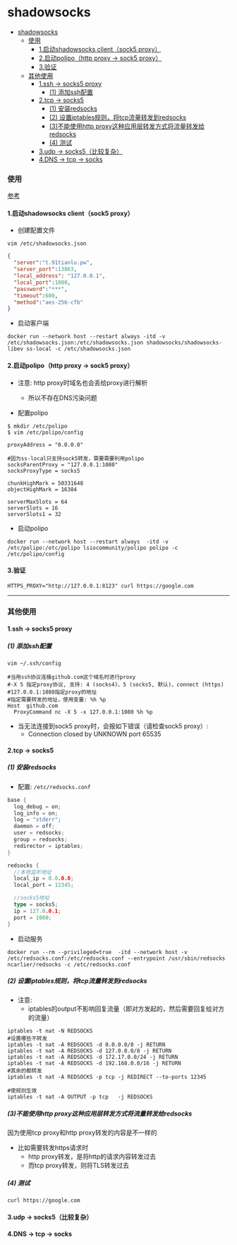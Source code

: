 # shadowsocks

<!-- @import "[TOC]" {cmd="toc" depthFrom=1 depthTo=6 orderedList=false} -->
<!-- code_chunk_output -->

- [shadowsocks](#shadowsocks)
    - [使用](#使用)
      - [1.启动shadowsocks client（sock5 proxy）](#1启动shadowsocks-clientsock5-proxy)
      - [2.启动polipo（http proxy -> sock5 proxy）](#2启动polipohttp-proxy---sock5-proxy)
      - [3.验证](#3验证)
    - [其他使用](#其他使用)
      - [1.ssh -> socks5 proxy](#1ssh---socks5-proxy)
        - [(1) 添加ssh配置](#1-添加ssh配置)
      - [2.tcp -> socks5](#2tcp---socks5)
        - [(1) 安装redsocks](#1-安装redsocks)
        - [(2) 设置iptables规则，将tcp流量转发到redsocks](#2-设置iptables规则将tcp流量转发到redsocks)
        - [(3)不能使用http proxy这种应用层转发方式将流量转发给redsocks](#3不能使用http-proxy这种应用层转发方式将流量转发给redsocks)
        - [(4) 测试](#4-测试)
      - [3.udp -> socks5（比较复杂）](#3udp---socks5比较复杂)
      - [4.DNS -> tcp -> socks](#4dns---tcp---socks)

<!-- /code_chunk_output -->

### 使用

[参考](https://github.com/shadowsocks/shadowsocks-libev)
#### 1.启动shadowsocks client（sock5 proxy）

* 创建配置文件
```shell
vim /etc/shadowsocks.json
```
```json
{
  "server":"t.91tianlu.pw",
  "server_port":13863,
  "local_address": "127.0.0.1",
  "local_port":1080,
  "password":"***",
  "timeout":600,
  "method":"aes-256-cfb"
}
```

* 启动客户端
```shell
docker run --network host --restart always -itd -v /etc/shadowsocks.json:/etc/shadowsocks.json shadowsocks/shadowsocks-libev ss-local -c /etc/shadowsocks.json
```

#### 2.启动polipo（http proxy -> sock5 proxy）

* 注意: http proxy时域名也会丢给proxy进行解析
  * 所以不存在DNS污染问题

* 配置polipo
```shell
$ mkdir /etc/polipo
$ vim /etc/polipo/config

proxyAddress = "0.0.0.0"

#因为ss-local只支持sock5转发，需要需要利用polipo
socksParentProxy = "127.0.0.1:1080"
socksProxyType = socks5

chunkHighMark = 50331648
objectHighMark = 16384

serverMaxSlots = 64
serverSlots = 16
serverSlots1 = 32
```

* 启动polipo
```shell
docker run --network host --restart always  -itd -v /etc/polipo:/etc/polipo lsiocommunity/polipo polipo -c /etc/polipo/config
```

#### 3.验证

```shell
HTTPS_PROXY="http://127.0.0.1:8123" curl https://google.com
```

***

### 其他使用

#### 1.ssh -> socks5 proxy

##### (1) 添加ssh配置
```shell
vim ~/.ssh/config

#当用ssh协议连接github.com这个域名时进行proxy
#-X 5 指定proxy协议, 支持: 4 (socks4)、5 (socks5, 默认)、connect (https)
#127.0.0.1:1080指定proxy的地址
#指定需要转发的地址，使用变量: %h %p
Host  github.com
  ProxyCommand nc -X 5 -x 127.0.0.1:1080 %h %p
```

* 当无法连接到sock5 proxy时，会报如下错误（请检查sock5 proxy）:
  * Connection closed by UNKNOWN port 65535

#### 2.tcp -> socks5

##### (1) 安装redsocks
* 配置: `/etc/redsocks.conf`
```go
base {
  log_debug = on;
  log_info = on;
  log = "stderr";
  daemon = off;
  user = redsocks;
  group = redsocks;
  redirector = iptables;
}

redsocks {
  //本地监听地址
  local_ip = 0.0.0.0;
  local_port = 12345;

  //socks5地址
  type = socks5;
  ip = 127.0.0.1;
  port = 1080;
}
```

* 启动服务
```shell
docker run --rm --privileged=true  -itd --network host -v /etc/redsocks.conf:/etc/redsocks.conf --entrypoint /usr/sbin/redsocks  ncarlier/redsocks -c /etc/redsocks.conf
```

##### (2) 设置iptables规则，将tcp流量转发到redsocks
* 注意:
  * iptables的output不影响回复流量（即对方发起的，然后需要回复给对方的流量）
```shell
iptables -t nat -N REDSOCKS
#设置哪些不转发
iptables -t nat -A REDSOCKS -d 0.0.0.0/8 -j RETURN
iptables -t nat -A REDSOCKS -d 127.0.0.0/8 -j RETURN
iptables -t nat -A REDSOCKS -d 172.17.0.0/24 -j RETURN
iptables -t nat -A REDSOCKS -d 192.168.0.0/16 -j RETURN
#其余的都转发
iptables -t nat -A REDSOCKS -p tcp -j REDIRECT --to-ports 12345

#使规则生效
iptables -t nat -A OUTPUT -p tcp   -j REDSOCKS
```

##### (3)不能使用http proxy这种应用层转发方式将流量转发给redsocks
因为使用tcp proxy和http proxy转发的内容是不一样的
* 比如需要转发https请求时
  * http proxy转发，是将http的请求内容转发过去
  * 而tcp proxy转发，则将TLS转发过去

##### (4) 测试
```shell
curl https://google.com
```

#### 3.udp -> socks5（比较复杂）

#### 4.DNS -> tcp -> socks